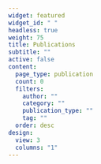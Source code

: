 ```yaml
---
widget: featured
widget_id: " "
headless: true
weight: 75
title: Publications
subtitle: ""
active: false
content:
  page_type: publication
  count: 0
  filters:
    author: ""
    category: ""
    publication_type: ""
    tag: ""
  order: desc
design:
  view: 3
  columns: "1"
---
```


